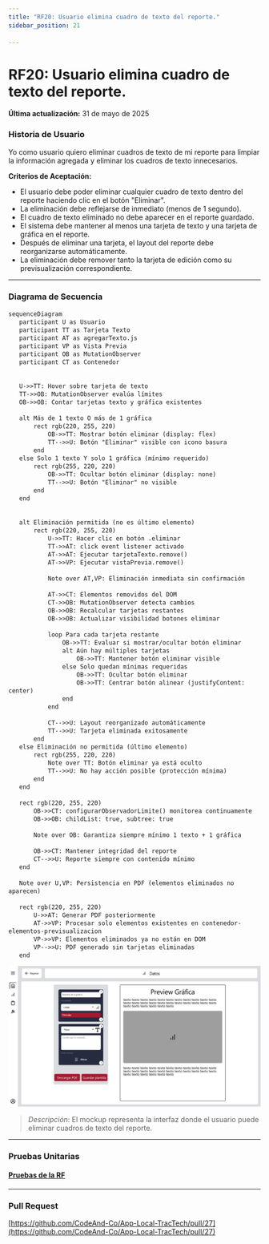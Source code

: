 ```yaml
---
title: "RF20: Usuario elimina cuadro de texto del reporte."  
sidebar_position: 21

---
```


# RF20: Usuario elimina cuadro de texto del reporte.

**Última actualización:** 31 de mayo de 2025

### Historia de Usuario

Yo como usuario quiero eliminar cuadros de texto de mi reporte para limpiar la información agregada y eliminar los cuadros de texto innecesarios.

 **Criterios de Aceptación:**
 - El usuario debe poder eliminar cualquier cuadro de texto dentro del reporte haciendo clic en el botón "Eliminar".
 - La eliminación debe reflejarse de inmediato (menos de 1 segundo).
 - El cuadro de texto eliminado no debe aparecer en el reporte guardado.
 - El sistema debe mantener al menos una tarjeta de texto y una tarjeta de gráfica en el reporte.
 - Después de eliminar una tarjeta, el layout del reporte debe reorganizarse automáticamente.
 - La eliminación debe remover tanto la tarjeta de edición como su previsualización correspondiente.


---

### Diagrama de Secuencia

```mermaid
sequenceDiagram
   participant U as Usuario
   participant TT as Tarjeta Texto
   participant AT as agregarTexto.js
   participant VP as Vista Previa
   participant OB as MutationObserver
   participant CT as Contenedor


   U->>TT: Hover sobre tarjeta de texto
   TT->>OB: MutationObserver evalúa límites
   OB->>OB: Contar tarjetas texto y gráfica existentes
   
   alt Más de 1 texto O más de 1 gráfica
       rect rgb(220, 255, 220)
           OB->>TT: Mostrar botón eliminar (display: flex)
           TT-->>U: Botón "Eliminar" visible con icono basura
       end
   else Solo 1 texto Y solo 1 gráfica (mínimo requerido)
       rect rgb(255, 220, 220)
           OB->>TT: Ocultar botón eliminar (display: none)
           TT-->>U: Botón "Eliminar" no visible
       end
   end


   alt Eliminación permitida (no es último elemento)
       rect rgb(220, 255, 220)
           U->>TT: Hacer clic en botón .eliminar
           TT->>AT: click event listener activado
           AT->>AT: Ejecutar tarjetaTexto.remove()
           AT->>VP: Ejecutar vistaPrevia.remove()
           
           Note over AT,VP: Eliminación inmediata sin confirmación
           
           AT->>CT: Elementos removidos del DOM
           CT->>OB: MutationObserver detecta cambios
           OB->>OB: Recalcular tarjetas restantes
           OB->>OB: Actualizar visibilidad botones eliminar
           
           loop Para cada tarjeta restante
               OB->>TT: Evaluar si mostrar/ocultar botón eliminar
               alt Aún hay múltiples tarjetas
                   OB->>TT: Mantener botón eliminar visible
               else Solo quedan mínimas requeridas
                   OB->>TT: Ocultar botón eliminar
                   OB->>TT: Centrar botón alinear (justifyContent: center)
               end
           end
           
           CT-->>U: Layout reorganizado automáticamente
           TT-->>U: Tarjeta eliminada exitosamente
       end
   else Eliminación no permitida (último elemento)
       rect rgb(255, 220, 220)
           Note over TT: Botón eliminar ya está oculto
           TT-->>U: No hay acción posible (protección mínima)
       end
   end

   rect rgb(220, 255, 220)
       OB->>CT: configurarObservadorLimite() monitorea continuamente
       OB->>OB: childList: true, subtree: true
       
       Note over OB: Garantiza siempre mínimo 1 texto + 1 gráfica
       
       OB->>CT: Mantener integridad del reporte
       CT-->>U: Reporte siempre con contenido mínimo
   end

   Note over U,VP: Persistencia en PDF (elementos eliminados no aparecen)

   rect rgb(220, 255, 220)
       U->>AT: Generar PDF posteriormente
       AT->>VP: Procesar solo elementos existentes en contenedor-elementos-previsualizacion
       VP->>VP: Elementos eliminados ya no están en DOM
       VP-->>U: PDF generado sin tarjetas eliminadas
   end
```

![Mockup](./mockups/RF3.png)

> *Descripción*: El mockup representa la interfaz donde el usuario puede eliminar cuadros de texto del reporte.

---

### Pruebas Unitarias 

#### [Pruebas de la RF](https://docs.google.com/spreadsheets/d/1W-JW32dTsfI22-Yl5LydMhiu-oXHH_xo3hWvK6FHeLw/edit?gid=1914045690#gid=1914045690)

---

### Pull Request
[https://github.com/CodeAnd-Co/App-Local-TracTech/pull/27](https://github.com/CodeAnd-Co/App-Local-TracTech/pull/27)